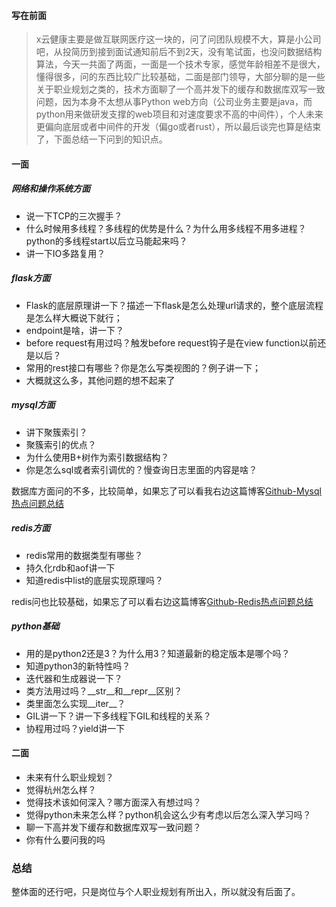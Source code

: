 #### 写在前面

> x云健康主要是做互联网医疗这一块的，问了问团队规模不大，算是小公司吧，从投简历到接到面试通知前后不到2天，没有笔试面，也没问数据结构算法，今天一共面了两面，一面是一个技术专家，感觉年龄相差不是很大，懂得很多，问的东西比较广比较基础，二面是部门领导，大部分聊的是一些关于职业规划之类的，技术方面聊了一个高并发下的缓存和数据库双写一致问题，因为本身不太想从事Python web方向（公司业务主要是java，而python用来做研发支撑的web项目和对速度要求不高的中间件），个人未来更偏向底层或者中间件的开发（偏go或者rust），所以最后谈完也算是结束了，下面总结一下问到的知识点。


#### 一面

##### 网络和操作系统方面
- 说一下TCP的三次握手？
- 什么时候用多线程？多线程的优势是什么？为什么用多线程不用多进程？python的多线程start以后立马能起来吗？
- 讲一下IO多路复用？

##### flask方面
- Flask的底层原理讲一下？描述一下flask是怎么处理url请求的，整个底层流程是怎么样大概说下就行；
- endpoint是啥，讲一下？
- before request有用过吗？触发before request钩子是在view function以前还是以后？
- 常用的rest接口有哪些？你是怎么写类视图的？例子讲一下；
- 大概就这么多，其他问题的想不起来了

##### mysql方面
- 讲下聚簇索引？
- 聚簇索引的优点？
- 为什么使用B+树作为索引数据结构？
- 你是怎么sql或者索引调优的？慢查询日志里面的内容是啥？

数据库方面问的不多，比较简单，如果忘了可以看我右边这篇博客[Github-Mysql热点问题总结](https://github.com/ewenliu/Learning_Note/blob/master/Mysql%E7%83%AD%E7%82%B9%E9%97%AE%E9%A2%98%E6%80%BB%E7%BB%93.md)

##### redis方面
- redis常用的数据类型有哪些？
- 持久化rdb和aof讲一下
- 知道redis中list的底层实现原理吗？  

redis问也比较基础，如果忘了可以看右边这篇博客[Github-Redis热点问题总结](https://github.com/ewenliu/Learning_Note/blob/master/Redis%E7%83%AD%E7%82%B9%E9%97%AE%E9%A2%98%E6%80%BB%E7%BB%93.md)

##### python基础
- 用的是python2还是3？为什么用3？知道最新的稳定版本是哪个吗？
- 知道python3的新特性吗？
- 迭代器和生成器说一下？
- 类方法用过吗？__str__和__repr__区别？
- 类里面怎么实现__iter__？
- GIL讲一下？讲一下多线程下GIL和线程的关系？
- 协程用过吗？yield讲一下


#### 二面

- 未来有什么职业规划？
- 觉得杭州怎么样？
- 觉得技术该如何深入？哪方面深入有想过吗？
- 觉得python未来怎么样？python机会这么少有考虑以后怎么深入学习吗？
- 聊一下高并发下缓存和数据库双写一致问题？
- 你有什么要问我的吗

### 总结
整体面的还行吧，只是岗位与个人职业规划有所出入，所以就没有后面了。


